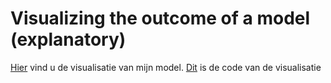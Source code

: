 # Visualizing the outcome of a model (explanatory)

[Hier](https://github.com/idrissbensaga/-AppliedDataScience/blob/main/Python%20Graphs/Werkelijke%20en%20voorspelde%20aantal%20pakketten%20voor%20klant%20165.PNG) vind u de visualisatie van mijn model. [Dit](https://github.com/idrissbensaga/-AppliedDataScience/blob/main/Python%20Notebooks/Klant%20165%20MVLR%20model.ipynb) is de code van de visualisatie
